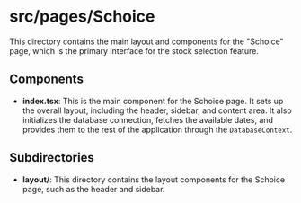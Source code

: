 # src/pages/Schoice

This directory contains the main layout and components for the "Schoice" page, which is the primary interface for the stock selection feature.

## Components

- **index.tsx**: This is the main component for the Schoice page. It sets up the overall layout, including the header, sidebar, and content area. It also initializes the database connection, fetches the available dates, and provides them to the rest of the application through the `DatabaseContext`.

## Subdirectories

- **layout/**: This directory contains the layout components for the Schoice page, such as the header and sidebar.
